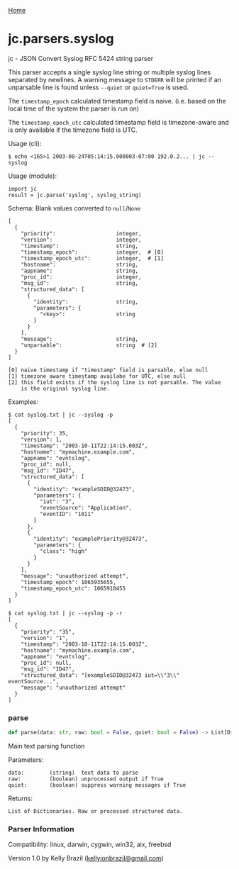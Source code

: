 [Home](https://kellyjonbrazil.github.io/jc/)
<a id="jc.parsers.syslog"></a>

# jc.parsers.syslog

jc - JSON Convert Syslog RFC 5424 string parser

This parser accepts a single syslog line string or multiple syslog lines
separated by newlines. A warning message to `STDERR` will be printed if an
unparsable line is found unless `--quiet` or `quiet=True` is used.

The `timestamp_epoch` calculated timestamp field is naive. (i.e. based on
the local time of the system the parser is run on)

The `timestamp_epoch_utc` calculated timestamp field is timezone-aware and
is only available if the timezone field is UTC.

Usage (cli):

    $ echo <165>1 2003-08-24T05:14:15.000003-07:00 192.0.2... | jc --syslog

Usage (module):

    import jc
    result = jc.parse('syslog', syslog_string)

Schema:
Blank values converted to `null`/`None`

    [
      {
        "priority":                   integer,
        "version":                    integer,
        "timestamp":                  string,
        "timestamp_epoch":            integer,  # [0]
        "timestamp_epoch_utc":        integer,  # [1]
        "hostname":                   string,
        "appname":                    string,
        "proc_id":                    integer,
        "msg_id":                     string,
        "structured_data": [
          {
            "identity":               string,
            "parameters": {
              "<key>":                string
            }
          }
        ],
        "message":                    string,
        "unparsable":                 string  # [2]
      }
    ]

    [0] naive timestamp if "timestamp" field is parsable, else null
    [1] timezone aware timestamp availabe for UTC, else null
    [2] this field exists if the syslog line is not parsable. The value
        is the original syslog line.

Examples:

    $ cat syslog.txt | jc --syslog -p
    [
      {
        "priority": 35,
        "version": 1,
        "timestamp": "2003-10-11T22:14:15.003Z",
        "hostname": "mymachine.example.com",
        "appname": "evntslog",
        "proc_id": null,
        "msg_id": "ID47",
        "structured_data": [
          {
            "identity": "exampleSDID@32473",
            "parameters": {
              "iut": "3",
              "eventSource": "Application",
              "eventID": "1011"
            }
          },
          {
            "identity": "examplePriority@32473",
            "parameters": {
              "class": "high"
            }
          }
        ],
        "message": "unauthorized attempt",
        "timestamp_epoch": 1065935655,
        "timestamp_epoch_utc": 1065910455
      }
    ]

    $ cat syslog.txt | jc --syslog -p -r
    [
      {
        "priority": "35",
        "version": "1",
        "timestamp": "2003-10-11T22:14:15.003Z",
        "hostname": "mymachine.example.com",
        "appname": "evntslog",
        "proc_id": null,
        "msg_id": "ID47",
        "structured_data": "[exampleSDID@32473 iut=\\"3\\" eventSource...",
        "message": "unauthorized attempt"
      }
    ]

<a id="jc.parsers.syslog.parse"></a>

### parse

```python
def parse(data: str, raw: bool = False, quiet: bool = False) -> List[Dict]
```

Main text parsing function

Parameters:

    data:        (string)  text data to parse
    raw:         (boolean) unprocessed output if True
    quiet:       (boolean) suppress warning messages if True

Returns:

    List of Dictionaries. Raw or processed structured data.

### Parser Information
Compatibility:  linux, darwin, cygwin, win32, aix, freebsd

Version 1.0 by Kelly Brazil (kellyjonbrazil@gmail.com)
